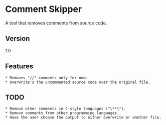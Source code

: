 Comment Skipper
=========

A tool that removes comments from source code.  

Version
-
1.0

Features
-
    * Removes "//" comments only for now.
    * Overwrite's the uncommented source code over the original file.

TODO
-
    * Remove other comments in C-style languages ("\**\").
    * Remove comments from other programming languages.
    * Have the user choose the output to either overwrite or another file.
